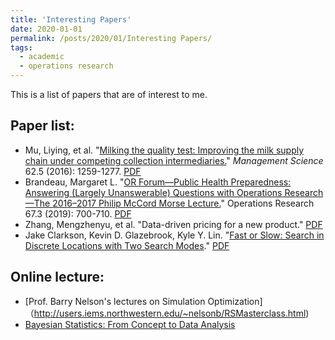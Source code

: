 ```yaml
---
title: 'Interesting Papers'
date: 2020-01-01
permalink: /posts/2020/01/Interesting Papers/
tags:  
  - academic
  - operations research
---
```


This is a list of papers that are of interest to me.

Paper list:
------
  * Mu, Liying, et al. "[Milking the quality test: Improving the milk supply chain under competing collection intermediaries.](https://pubsonline.informs.org/doi/abs/10.1287/mnsc.2015.2171)" _Management Science_ 62.5 (2016): 1259-1277. [PDF](http://zhanksun.github.io/files/mnsc.2015.2171.pdf)
  * Brandeau, Margaret L. "[OR Forum—Public Health Preparedness: Answering (Largely Unanswerable) Questions with Operations Research—The 2016–2017 Philip McCord Morse Lecture.](https://pubsonline.informs.org/doi/abs/10.1287/opre.2019.1844)" Operations Research 67.3 (2019): 700-710. [PDF](http://zhanksun.github.io/files/opre.2019.1844.pdf)
  * Zhang, Mengzhenyu, et al. "Data-driven pricing for a new product." [PDF](https://docs.google.com/a/umich.edu/viewer?a=v&pid=sites&srcid=dW1pY2guZWR1fGp1aWNoYW5jb3xneDo1ZTc1NWIzNzBhZWU4Yjli)
  * Jake Clarkson, Kevin D. Glazebrook, Kyle Y. Lin. "[Fast or Slow: Search in Discrete Locations with Two Search Modes](https://pubsonline.informs.org/doi/pdf/10.1287/opre.2019.1870)." [PDF](http://zhanksun.github.io/files/opre.2019.1870.pdf)

Online lecture:
------
  * [Prof. Barry Nelson's lectures on Simulation Optimization]（http://users.iems.northwestern.edu/~nelsonb/RSMasterclass.html)
  * [Bayesian Statistics: From Concept to Data Analysis](https://www.coursera.org/learn/bayesian-statistics/home/welcome)
